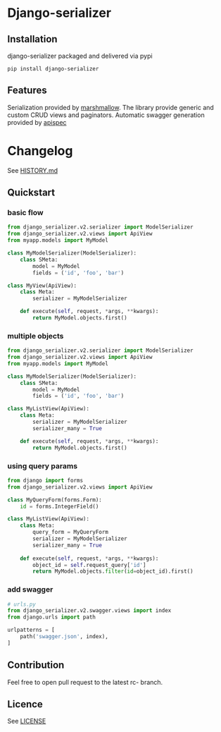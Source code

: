 # Django-serializer

## Installation

django-serializer packaged and delivered via pypi

`pip install django-serializer`

## Features
Serialization provided by [marshmallow](https://github.com/marshmallow-code/marshmallow).
The library provide generic and custom CRUD views and paginators.
Automatic swagger generation provided by [apispec](https://github.com/marshmallow-code/apispec)

# Changelog
See [HISTORY.md](https://github.com/alexopryshko/django-serializer/blob/master/HISTORY.md)

## Quickstart

### basic flow
```python
from django_serializer.v2.serializer import ModelSerializer
from django_serializer.v2.views import ApiView 
from myapp.models import MyModel

class MyModelSerializer(ModelSerializer):
    class SMeta:
        model = MyModel
        fields = ('id', 'foo', 'bar')

class MyView(ApiView):
    class Meta:
        serializer = MyModelSerializer

    def execute(self, request, *args, **kwargs):
        return MyModel.objects.first()
```

### multiple objects
```python
from django_serializer.v2.serializer import ModelSerializer
from django_serializer.v2.views import ApiView 
from myapp.models import MyModel

class MyModelSerializer(ModelSerializer):
    class SMeta:
        model = MyModel
        fields = ('id', 'foo', 'bar')

class MyListView(ApiView):
    class Meta:
        serializer = MyModelSerializer
        serializer_many = True

    def execute(self, request, *args, **kwargs):
        return MyModel.objects.first()
```

### using query params
```python
from django import forms
from django_serializer.v2.views import ApiView 

class MyQueryForm(forms.Form):
    id = forms.IntegerField() 

class MyListView(ApiView):
    class Meta:
        query_form = MyQueryForm
        serializer = MyModelSerializer
        serializer_many = True
        
    def execute(self, request, *args, **kwargs):
        object_id = self.request_query['id']
        return MyModel.objects.filter(id=object_id).first()
```

### add swagger
```python
# urls.py
from django_serializer.v2.swagger.views import index
from django.urls import path

urlpatterns = [
    path('swagger.json', index),
]
```


## Contribution
Feel free to open pull request to the latest rc-<version> branch.

## Licence 
See [LICENSE](https://github.com/alexopryshko/django-serializer/blob/master/LICENSE.txt)